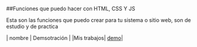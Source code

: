 ##Funciones que puedo hacer con HTML, CSS Y JS

Esta son las funciones que puedo crear para tu sistema o sitio web, son de estudio y de practica

| nombre | Demsotración |
|Mis trabajos| [demo](https://codepen.io/tv/KpEVaG)|